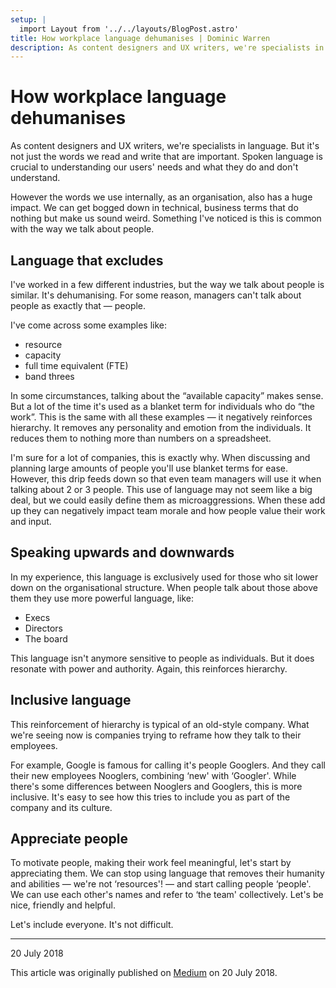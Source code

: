 ```yaml
---
setup: |
  import Layout from '../../layouts/BlogPost.astro'
title: How workplace language dehumanises | Dominic Warren
description: As content designers and UX writers, we're specialists in language. But it's not just the words we read and write that are important. Spoken language is crucial to understanding our users' needs and what they do and don't understand.
---
```


# How workplace language dehumanises

As content designers and UX writers, we're specialists in language. But it's not just the words we read and write that are important. Spoken language is crucial to understanding our users' needs and what they do and don't understand.

However the words we use internally, as an organisation, also has a huge impact. We can get bogged down in technical, business terms that do nothing but make us sound weird. Something I've noticed is this is common with the way we talk about people.

## Language that excludes

I've worked in a few different industries, but the way we talk about people is similar. It's dehumanising. For some reason, managers can't talk about people as exactly that — people.

I've come across some examples like:

- resource
- capacity
- full time equivalent (FTE)
- band threes

In some circumstances, talking about the “available capacity” makes sense. But a lot of the time it's used as a blanket term for individuals who do “the work”. This is the same with all these examples — it negatively reinforces hierarchy. It removes any personality and emotion from the individuals. It reduces them to nothing more than numbers on a spreadsheet.

I'm sure for a lot of companies, this is exactly why. When discussing and planning large amounts of people you'll use blanket terms for ease. However, this drip feeds down so that even team managers will use it when talking about 2 or 3 people. This use of language may not seem like a big deal, but we could easily define them as microaggressions. When these add up they can negatively impact team morale and how people value their work and input.

## Speaking upwards and downwards

In my experience, this language is exclusively used for those who sit lower down on the organisational structure. When people talk about those above them they use more powerful language, like:

- Execs
- Directors
- The board

This language isn't anymore sensitive to people as individuals. But it does resonate with power and authority. Again, this reinforces hierarchy.

## Inclusive language

This reinforcement of hierarchy is typical of an old-style company. What we're seeing now is companies trying to reframe how they talk to their employees.

For example, Google is famous for calling it's people Googlers. And they call their new employees Nooglers, combining ‘new' with ‘Googler'. While there's some differences between Nooglers and Googlers, this is more inclusive. It's easy to see how this tries to include you as part of the company and its culture.

## Appreciate people

To motivate people, making their work feel meaningful, let's start by appreciating them. We can stop using language that removes their humanity and abilities — we're not ‘resources'! — and start calling people ‘people'. We can use each other's names and refer to ‘the team' collectively. Let's be nice, friendly and helpful.

Let's include everyone. It's not difficult.

---

20 July 2018

This article was originally published on [Medium](https://medium.com/@dominicwarren1/how-workplace-language-dehumanises-9d71acda1ffe) on 20 July 2018.
